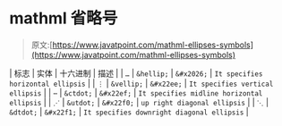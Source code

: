 # mathml 省略号

> 原文:[https://www.javatpoint.com/mathml-ellipses-symbols](https://www.javatpoint.com/mathml-ellipses-symbols)

| 标志 | 实体 | 十六进制 | 描述 |
| `…` | `&hellip;` | `&#x2026;` | `It specifies horizontal ellipsis` |
| `⋮` | `&vellip;` | `&#x22ee;` | `It specifies vertical ellipsis` |
| `⋯` | `&ctdot;` | `&#x22ef;` | `It specifies midline horizontal ellipsis` |
| `⋰` | `&utdot;` | `&#x22f0;` | `up right diagonal ellipsis` |
| `⋱` | `&dtdot;` | `&#x22f1;` | `It specifies downright diagonal ellipsis` |